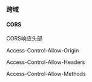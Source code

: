 ### 跨域

#### CORS

CORS响应头部  

 Access-Control-Allow-Origin 

Access-Control-Allow-Headers

Access-Control-Allow-Methods



